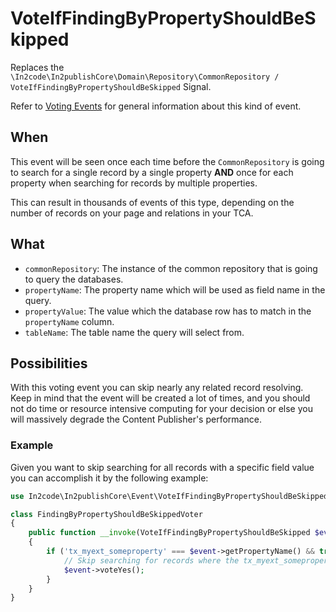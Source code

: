 # VoteIfFindingByPropertyShouldBeSkipped

Replaces the `\In2code\In2publishCore\Domain\Repository\CommonRepository / VoteIfFindingByPropertyShouldBeSkipped`
Signal.

Refer to [Voting Events](Voting-Events.md) for general information about this kind of event.

## When

This event will be seen once each time before the `CommonRepository` is going to search for a single record by a single
property **AND** once for each property when searching for records by multiple properties.

This can result in thousands of events of this type, depending on the number of records on your page and relations in
your TCA.

## What

* `commonRepository`: The instance of the common repository that is going to query the databases.
* `propertyName`: The property name which will be used as field name in the query.
* `propertyValue`: The value which the database row has to match in the `propertyName` column.
* `tableName`: The table name the query will select from.

## Possibilities

With this voting event you can skip nearly any related record resolving. Keep in mind that the event will be created a
lot of times, and you should not do time or resource intensive computing for your decision or else you will massively
degrade the Content Publisher's performance.

### Example

Given you want to skip searching for all records with a specific field value you can accomplish it by the following
example:

```php
use In2code\In2publishCore\Event\VoteIfFindingByPropertyShouldBeSkipped;

class FindingByPropertyShouldBeSkippedVoter
{
    public function __invoke(VoteIfFindingByPropertyShouldBeSkipped $event): void
    {
        if ('tx_myext_someproperty' === $event->getPropertyName() && true === (bool)$event->getPropertyValue()) {
            // Skip searching for records where the tx_myext_someproperty field contains a treu-ish value
            $event->voteYes();
        }
    }
}
```
